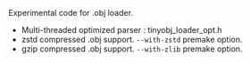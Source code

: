 Experimental code for .obj loader.

* Multi-threaded optimized parser : tinyobj_loader_opt.h
* zstd compressed .obj support. `--with-zstd` premake option.
* gzip compressed .obj support. `--with-zlib` premake option.
